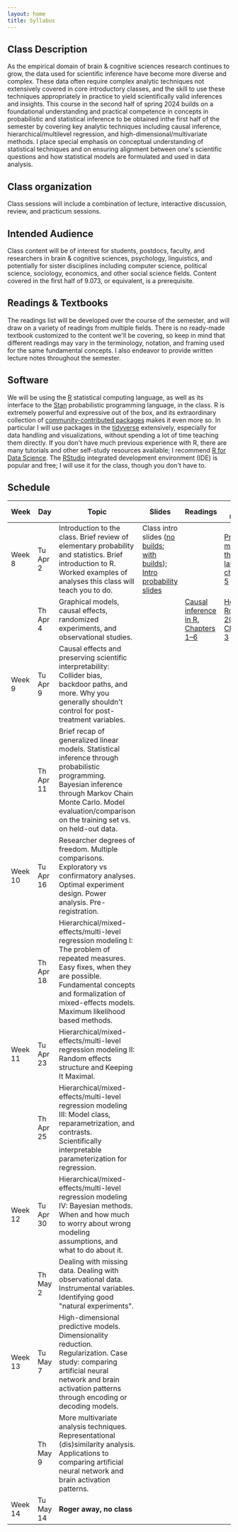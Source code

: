```yaml
---
layout: home
title: Syllabus
---
```


## Class Description

  As the empirical domain of brain & cognitive sciences research continues to grow, the data used for scientific inference have become more diverse and complex. These data often require complex analytic techniques not extensively covered in core introductory classes, and the skill to use these techniques appropriately in practice to yield scientifically valid inferences and insights. This course in the second half of spring 2024 builds on a foundational understanding and practical competence in concepts in probabilistic and statistical inference to be obtained inthe first half of the semester by covering key analytic techniques including causal inference, hierarchical/multilevel regression, and high-dimensional/multivariate methods. I place special emphasis on conceptual understanding of statistical techniques and on ensuring alignment between one's scientific questions and how statistical models are formulated and used in data analysis.


## Class organization

Class sessions will include a combination of lecture, interactive discussion, review, and practicum sessions.

## Intended Audience

Class content will be of interest for students, postdocs, faculty, and researchers in brain & cognitive sciences, psychology, linguistics, and potentially for sister disciplines including computer science, political science, sociology, economics, and other social science fields. Content covered in the first half of 9.073, or equivalent, is a prerequisite.

## Readings & Textbooks

The readings list will be developed over the course of the semester, and will draw on a variety of readings from multiple fields. There is no ready-made textbook customized to the content we'll be covering, so keep in mind that different readings may vary in the terminology, notation, and framing used for the same fundamental concepts. I also endeavor to provide written lecture notes throughout the semester.

## Software

We will be using the [R](https://www.r-project.org/) statistical computing language, as well as its interface to the [Stan](https://mc-stan.org/) probabilistic programming language, in the class. R is extremely powerful and expressive out of the box, and its extraordinary collection of [community-contributed packages](https://cran.r-project.org/) makes it even more so. In particular I will use packages in the [tidyverse](https://www.tidyverse.org/) extensively, especially for data handling and visualizations, without spending a lot of time teaching them directly. If you don't have much previous experience with R, there are many tutorials and other self-study resources available; I recommend [R for Data Science](https://r4ds.hadley.nz/). The [RStudio](https://posit.co/products/open-source/rstudio/) integrated development environment (IDE) is popular and free; I will use it for the class, though you don't have to.


## Schedule

<div style="text-align:center;">
<!--    <img src="{{ site.url }}{{ site.baseurl }}/assets/images/under_construction.jpg" alt="Statistical Inference in Brain & Cognitive Sciences, Spring 2024" style="width: 60%; max-width:300px; height:auto; padding-top:10px; padding-bottom:20px;"> -->
    </div>

| Week    | Day       | Topic                                                                                                                                                                                                                                 | Slides                                                                                                                                                                                                                                                         | Readings                                                         | Related readings                                                                                                   | Problem sets           |
| ------- | --------- | ------------------------------------------------------------------------------------------------------------------------------------------------------------------------------------------------------------------------------------- | -------------------------------------------------------------------------------------------------------------------------------------------------------------------------------------------------------------------------------------------------------------- | ---------------------------------------------------------------- | ------------------------------------------------------------------------------------------------------------------ | ---------------------- |
| Week 8  | Tu Apr 2  | Introduction to the class. Brief review of elementary probability and statistics. Brief introduction to R. Worked examples of analyses this class will teach you to do.                                                               | Class intro slides ([no builds](assets/slides/2024-04-02-keynote-intro-slides-no-builds.pdf); [with builds](assets/slides/2024-04-02-keynote-intro-slides-with-builds.pdf)); [Intro probability slides](assets/slides/2024-04-02-intro-probability-slides.pdf) |                                                                  | [Probabilistic models in the study of language, chapters 2–5](https://www.mit.edu/~rplevy/pmsl_textbook/text.html) | Pset 1 out             |
|         | Th Apr 4  | Graphical models, causal effects, randomized experiments, and observational studies.                                                                                                                                                  |                                                                                                                                                                                                                                                                | [Causal inference in R, Chapters 1–6](https://www.r-causal.org/) | [Hernan & Robins 2024, Chapters 1–3](https://www.hsph.harvard.edu/miguel-hernan/causal-inference-book/)            |                        |
| Week 9  | Tu Apr 9  | Causal effects and preserving scientific interpretability: Collider bias, backdoor paths, and more. Why you generally shouldn't control for post-treatment variables.                                                                 |                                                                                                                                                                                                                                                                |                                                                  |                                                                                                                    | Pset 1 due; Pset 2 out |
|         | Th Apr 11 | Brief recap of generalized linear models. Statistical inference through probabilistic programming. Bayesian inference through Markov Chain Monte Carlo. Model evaluation/comparison on the training set vs. on held-out data.         |                                                                                                                                                                                                                                                                |                                                                  |                                                                                                                    |                        |
| Week 10 | Tu Apr 16 | Researcher degrees of freedom. Multiple comparisons. Exploratory vs confirmatory analyses. Optimal experiment design. Power analysis. Pre-registration.                                                                               |                                                                                                                                                                                                                                                                |                                                                  |                                                                                                                    | Pset 2 due; Pset 3 out |
|         | Th Apr 18 | Hierarchical/mixed-effects/multi-level regression modeling I: The problem of repeated measures. Easy fixes, when they are possible. Fundamental concepts and formalization of mixed-effects models. Maximum likelihood based methods. |                                                                                                                                                                                                                                                                |                                                                  |                                                                                                                    |                        |
| Week 11 | Tu Apr 23 | Hierarchical/mixed-effects/multi-level regression modeling II: Random effects structure and Keeping It Maximal.                                                                                                                       |                                                                                                                                                                                                                                                                |                                                                  |                                                                                                                    | Pset 3 due; Pset 4 out |
|         | Th Apr 25 | Hierarchical/mixed-effects/multi-level regression modeling III: Model class, reparametrization, and contrasts. Scientifically interpretable parameterization for regression.                                                          |                                                                                                                                                                                                                                                                |                                                                  |                                                                                                                    |                        |
| Week 12 | Tu Apr 30 | Hierarchical/mixed-effects/multi-level regression modeling IV: Bayesian methods. When and how much to worry about wrong modeling assumptions, and what to do about it.                                                                |                                                                                                                                                                                                                                                                |                                                                  |                                                                                                                    | Pset 4 due; Pset 5 out |
|         | Th May 2  | Dealing with missing data. Dealing with observational data. Instrumental variables. Identifying good "natural experiments".                                                                                                           |                                                                                                                                                                                                                                                                |                                                                  |                                                                                                                    |                        |
| Week 13 | Tu May 7  | High-dimensional predictive models. Dimensionality reduction. Regularization. Case study: comparing artificial neural network and brain activation patterns through encoding or decoding models.                                      |                                                                                                                                                                                                                                                                |                                                                  |                                                                                                                    |                        |
|         | Th May 9  | More multivariate analysis techniques. Representational (dis)similarity analysis. Applications to comparing artificial neural network and brain activation patterns.                                                                  |                                                                                                                                                                                                                                                                |                                                                  |                                                                                                                    |                        |
| Week 14 | Tu May 14 | **Roger away, no class**                                                                                                                                                                                                              |                                                                                                                                                                                                                                                                |                                                                  |                                                                                                                    | Final projects due     |